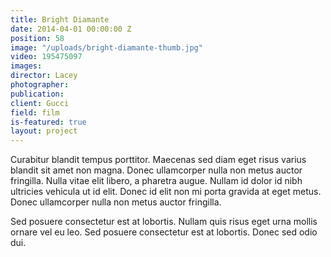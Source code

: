 ```yaml
---
title: Bright Diamante
date: 2014-04-01 00:00:00 Z
position: 58
image: "/uploads/bright-diamante-thumb.jpg"
video: 195475097
images: 
director: Lacey
photographer: 
publication: 
client: Gucci
field: film
is-featured: true
layout: project
---
```


Curabitur blandit tempus porttitor. Maecenas sed diam eget risus varius blandit sit amet non magna. Donec ullamcorper nulla non metus auctor fringilla. Nulla vitae elit libero, a pharetra augue. Nullam id dolor id nibh ultricies vehicula ut id elit. Donec id elit non mi porta gravida at eget metus. Donec ullamcorper nulla non metus auctor fringilla.

Sed posuere consectetur est at lobortis. Nullam quis risus eget urna mollis ornare vel eu leo. Sed posuere consectetur est at lobortis. Donec sed odio dui.